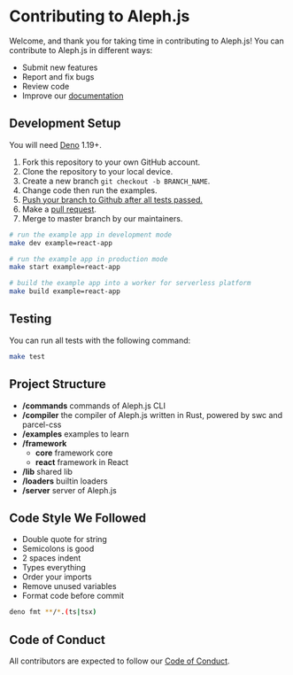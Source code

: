 # Contributing to Aleph.js

Welcome, and thank you for taking time in contributing to Aleph.js! You can contribute to Aleph.js in different ways:

- Submit new features
- Report and fix bugs
- Review code
- Improve our [documentation](https://github.com/alephjs/alephjs.org)

## Development Setup

You will need [Deno](https://deno.land/) 1.19+.

1. Fork this repository to your own GitHub account.
2. Clone the repository to your local device.
3. Create a new branch `git checkout -b BRANCH_NAME`.
4. Change code then run the examples.
5. [Push your branch to Github after all tests passed.](#Testing)
6. Make a [pull request](https://github.com/alephjs/aleph.js/pulls).
7. Merge to master branch by our maintainers.

```bash
# run the example app in development mode
make dev example=react-app

# run the example app in production mode
make start example=react-app

# build the example app into a worker for serverless platform
make build example=react-app
```

## Testing

You can run all tests with the following command:

```bash
make test
```

## Project Structure

- **/commands** commands of Aleph.js CLI
- **/compiler** the compiler of Aleph.js written in Rust, powered by swc and parcel-css
- **/examples** examples to learn
- **/framework**
  - **core** framework core
  - **react** framework in React
- **/lib** shared lib
- **/loaders** builtin loaders
- **/server** server of Aleph.js

## Code Style We Followed

- Double quote for string
- Semicolons is good
- 2 spaces indent
- Types everything
- Order your imports
- Remove unused variables
- Format code before commit

```bash
deno fmt **/*.(ts|tsx)
```

## Code of Conduct

All contributors are expected to follow our [Code of Conduct](CODE_OF_CONDUCT.md).
